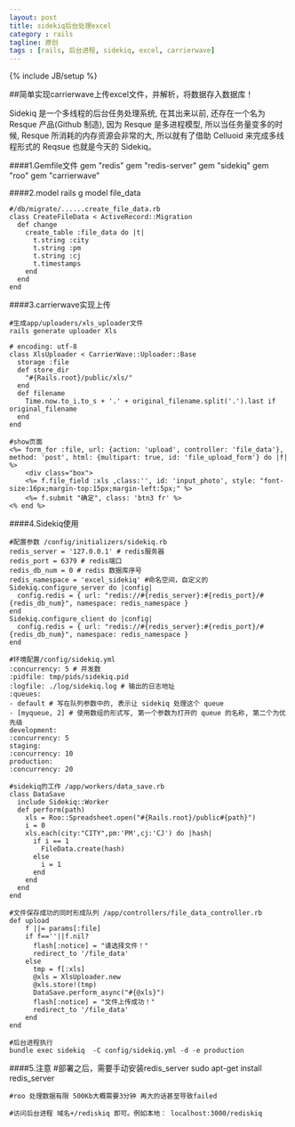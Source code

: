 ```yaml
---
layout: post
title: sidekiq后台处理excel
category : rails
tagline: 原创
tags : [rails, 后台进程, sidekiq, excel, carrierwave]
---
```

{% include JB/setup %}

<!--{% include themes/custom-settings/time.html %}-->

##简单实现carrierwave上传excel文件，并解析，将数据存入数据库！

Sidekiq 是一个多线程的后台任务处理系统, 在其出来以前, 还存在一个名为 Resque 产品(Github 制造), 因为 Resque 是多进程模型,
所以当任务量变多的时候, Resque 所消耗的内存资源会非常的大, 所以就有了借助 Celluoid 来完成多线程形式的 Reqsue 也就是今天的 Sidekiq。

####1.Gemfile文件
    gem "redis"
    gem "redis-server"
    gem "sidekiq"
    gem "roo"
    gem "carrierwave"

####2.model
    rails g model file_data

    #/db/migrate/......create_file_data.rb
    class CreateFileData < ActiveRecord::Migration
      def change
        create_table :file_data do |t|
          t.string :city
          t.string :pm
          t.string :cj
          t.timestamps
        end
      end
    end

####3.carrierwave实现上传

    #生成app/uploaders/xls_uploader文件
    rails generate uploader Xls

    # encoding: utf-8
    class XlsUploader < CarrierWave::Uploader::Base
      storage :file
      def store_dir
        "#{Rails.root}/public/xls/"
      end
      def filename
        Time.now.to_i.to_s + '.' + original_filename.split('.').last if original_filename
      end
    end

    #show页面
    <%= form_for :file, url: {action: 'upload', controller: 'file_data'}, method: 'post', html: {multipart: true, id: 'file_upload_form'} do |f| %>
        <div class="box">
        <%= f.file_field :xls ,class:'', id: 'input_photo', style: "font-size:16px;margin-top:15px;margin-left:5px;" %>
        <%= f.submit "确定", class: 'btn3 fr' %>
    <% end %>

####4.Sidekiq使用

    #配置参数 /config/initializers/sidekiq.rb
    redis_server = '127.0.0.1' # redis服务器
    redis_port = 6379 # redis端口
    redis_db_num = 0 # redis 数据库序号
    redis_namespace = 'excel_sidekiq' #命名空间，自定义的
    Sidekiq.configure_server do |config|
      config.redis = { url: "redis://#{redis_server}:#{redis_port}/#{redis_db_num}", namespace: redis_namespace }
    end
    Sidekiq.configure_client do |config|
      config.redis = { url: "redis://#{redis_server}:#{redis_port}/#{redis_db_num}", namespace: redis_namespace }
    end

    #环境配置/config/sidekiq.yml
    :concurrency: 5 # 并发数
    :pidfile: tmp/pids/sidekiq.pid
    :logfile: ./log/sidekiq.log # 输出的日志地址
    :queues:
    - default # 写在队列参数中的, 表示让 sidekiq 处理这个 queue
    - [myqueue, 2] # 使用数组的形式写, 第一个参数为打开的 queue 的名称, 第二个为优先级
    development:
    :concurrency: 5
    staging:
    :concurrency: 10
    production:
    :concurrency: 20

    #sidekiq的工作 /app/workers/data_save.rb
    class DataSave
      include Sidekiq::Worker
      def perform(path)
        xls = Roo::Spreadsheet.open("#{Rails.root}/public#{path}")
        i = 0
        xls.each(city:"CITY",pm:'PM',cj:'CJ') do |hash|
          if i == 1
            FileData.create(hash)
          else
            i = 1
          end
        end
      end
    end

    #文件保存成功的同时形成队列 /app/controllers/file_data_controller.rb
    def upload
        f ||= params[:file]
        if f==''||f.nil?
          flash[:notice] = "请选择文件！"
          redirect_to '/file_data'
        else
          tmp = f[:xls]
          @xls = XlsUploader.new
          @xls.store!(tmp)
          DataSave.perform_async("#{@xls}")
          flash[:notice] = "文件上传成功！"
          redirect_to '/file_data'
        end
    end

    #后台进程执行
    bundle exec sidekiq  -C config/sidekiq.yml -d -e production

####5.注意
    #部署之后，需要手动安装redis_server
    sudo apt-get install redis_server

    #roo 处理数据有限 500Kb大概需要3分钟 再大的话甚至导致failed

    #访问后台进程 域名+/rediskiq 即可。例如本地： localhost:3000/rediskiq

